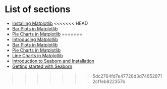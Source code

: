 # List of sections

- [Installing Matplotlib](matplotlib-installation.md)
<<<<<<< HEAD
- [Bar Plots in Matplotlib](matplotlib-bar-plots.md)
- [Pie Charts in Matplotlib](matplotlib-pie-charts.md)
=======
- [Introducing Matplotlib](matplotlib-introduction.md)
- [Bar Plots in Matplotlib](matplotlib-bar-plots.md)
- [Pie Charts in Matplotlib](matplotlib-pie-charts.md)
- [Line Charts in Matplotlib](matplotlib-line-plots.md)
- [Introduction to Seaborn and Installation](seaborn-intro.md)
- [Getting started with Seaborn](seaborn-basics.md)
>>>>>>> 5dc2764fd7e47728d3d746528712cf1eb822357b
